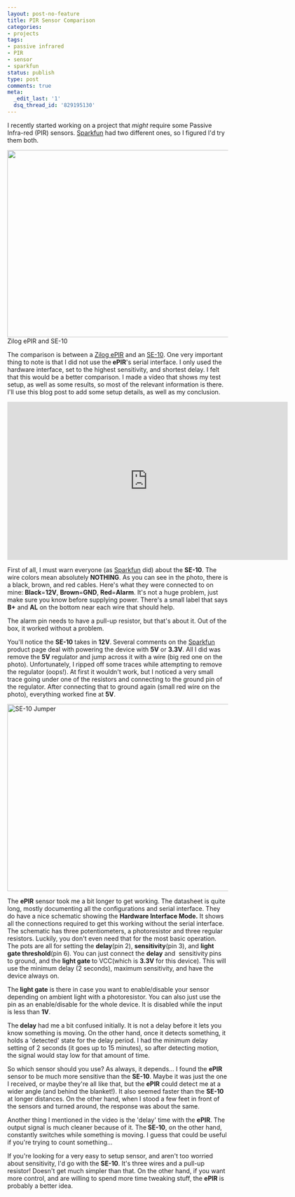 ```yaml
---
layout: post-no-feature
title: PIR Sensor Comparison
categories:
- projects
tags:
- passive infrared
- PIR
- sensor
- sparkfun
status: publish
type: post
comments: true
meta:
  _edit_last: '1'
  dsq_thread_id: '829195130'
---
```

I recently started working on a project that <em>might</em> require some Passive Infra-red (PIR) sensors. <a href="http://www.sparkfun.com/">Sparkfun</a> had two different ones, so I figured I'd try them both.

<a href="/images/wp/IMG_0932.jpg"><img class="size-large wp-image-257" title="Zilog ePIR and SE-10" src="http://alvarop.com/wp-content/uploads/2012/09/IMG_0932-640x426.jpg" alt="" width="640" height="426" /></a> Zilog ePIR and SE-10

The comparison is between a <a href="https://www.sparkfun.com/products/9587">Zilog ePIR</a> and an <a href="https://www.sparkfun.com/products/8630">SE-10</a>. One very important thing to note is that I did not use the<strong> ePIR</strong>'s serial interface. I only used the hardware interface, set to the highest sensitivity, and shortest delay. I felt that this would be a better comparison. I made a video that shows my test setup, as well as some results, so most of the relevant information is there. I'll use this blog post to add some setup details, as well as my conclusion.

<iframe src="http://www.youtube.com/embed/xZGYn-oipQc" frameborder="0" width="640" height="360"></iframe>

First of all, I must warn everyone (as <a href="http://www.sparkfun.com/">Sparkfun</a> did) about the <strong>SE-10</strong>. The wire colors mean absolutely <strong>NOTHING</strong>. As you can see in the photo, there is a black, brown, and red cables. Here's what they were connected to on mine: <strong>Black</strong>=<strong>12V</strong>, <strong>Brown</strong>=<strong>GND</strong>, <strong>Red</strong>=<strong>Alarm</strong>. It's not a huge problem, just make sure you know before supplying power. There's a small label that says <strong>B+</strong> and <strong>AL</strong> on the bottom near each wire that should help.

The alarm pin needs to have a pull-up resistor, but that's about it. Out of the box, it worked without a problem.

You'll notice the <strong>SE-10</strong> takes in <strong>12V</strong>. Several comments on the <a href="http://www.sparkfun.com/">Sparkfun</a> product page deal with powering the device with <strong>5V</strong> or <strong>3.3V</strong>. All I did was remove the <strong>5V</strong> regulator and jump across it with a wire (big red one on the photo). Unfortunately, I ripped off some traces while attempting to remove the regulator (oops!). At first it wouldn't work, but I noticed a very small trace going under one of the resistors and connecting to the ground pin of the regulator. After connecting that to ground again (small red wire on the photo), everything worked fine at <strong>5V</strong>.

<a href="/images/wp/IMG_0931.jpg"><img class="aligncenter size-large wp-image-259" title="SE-10" src="http://alvarop.com/wp-content/uploads/2012/09/IMG_0931-640x426.jpg" alt="SE-10 Jumper" width="640" height="426" /></a>

The <strong>ePIR</strong> sensor took me a bit longer to get working. The datasheet is quite long, mostly documenting all the configurations and serial interface. They do have a nice schematic showing the <strong>Hardware Interface Mode.</strong> It shows all the connections required to get this working without the serial interface. The schematic has three potentiometers, a photoresistor and three regular resistors. Luckily, you don't even need that for the most basic operation. The pots are all for setting the <strong>delay</strong>(pin 2), <strong>sensitivity</strong>(pin 3), and <strong>light gate threshold</strong>(pin 6). You can just connect the <strong>delay</strong> and <strong></strong> sensitivity<strong> </strong>pins to ground, and the <strong>light gate </strong>to VCC(which is <strong>3.3V</strong> for this device). This will use the minimum delay (2 seconds), maximum sensitivity, and have the device always on.

The<strong> light gate</strong> is there in case you want to enable/disable your sensor depending on ambient light with a photoresistor. You can also just use the pin as an enable/disable for the whole device. It is disabled while the input is less than <strong>1V</strong>.

The<strong> delay</strong> had me a bit confused initially. It is not a delay before it lets you know something is moving. On the other hand, once it detects something, it holds a 'detected' state for the delay period. I had the minimum delay setting of 2 seconds (it goes up to 15 minutes), so after detecting motion, the signal would stay low for that amount of time.

So which sensor should you use? As always, it depends... I found the <strong>ePIR</strong> sensor to be much more sensitive than the <strong>SE-10</strong>. Maybe it was just the one I received, or maybe they're all like that, but the <strong>ePIR</strong> could detect me at a wider angle (and behind the blanket!). It also seemed faster than the <strong>SE-10</strong> at longer distances. On the other hand, when I stood a few feet in front of the sensors and turned around, the response was about the same.

Another thing I mentioned in the video is the 'delay' time with the <strong>ePIR</strong>. The output signal is much cleaner because of it. The<strong> SE-10</strong>, on the other hand, constantly switches while something is moving. I guess that could be useful if you're trying to count something...

If you're looking for a very easy to setup sensor, and aren't too worried about sensitivity, I'd go with the <strong>SE-10</strong>. It's three wires and a pull-up resistor! Doesn't get much simpler than that. On the other hand, if you want more control, and are willing to spend more time tweaking stuff, the <strong>ePIR</strong> is probably a better idea.
